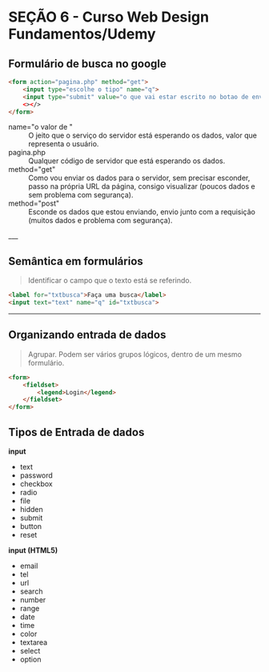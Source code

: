# SEÇÃO 6 - Curso Web Design Fundamentos/Udemy

## Formulário de busca no google

```html
<form action="pagina.php" method="get">
    <input type="escolhe o tipo" name="q">
    <input type="submit" value="o que vai estar escrito no botao de enviar">
    <></>
</form>
```
<dl>
<dt>name="o valor de "</dt>
<dd>O jeito que o serviço do servidor está esperando os dados, valor que representa o usuário.</dd>

<dt>pagina.php</dt>
<dd>Qualquer código de servidor que está esperando os dados.</dd>

<dt>method="get"</dt>
<dd>Como vou enviar os dados para o servidor, sem precisar esconder, passo na própria URL da página, consigo visualizar (poucos dados e sem problema com segurança).</dd>

<dt>method="post"</dt>
<dd>Esconde os dados que estou enviando, envio junto com a requisição (muitos dados e problema com segurança).</dd>
</dl>
___

## Semântica em formulários
> Identificar o campo que o texto está se referindo.

```html
<label for="txtbusca">Faça uma busca</label>
<input text="text" name="q" id="txtbusca">
```
___

## Organizando entrada de dados
> Agrupar. Podem ser vários grupos lógicos, dentro de um mesmo formulário.

```html
<form>
    <fieldset>
        <legend>Login</legend>
    </fieldset>
</form>
```
## Tipos de Entrada de dados

**input**        
* text
* password           
* checkbox          
* radio            
* file              
* hidden            
* submit           
* button           
* reset            

**input (HTML5)**
* email
* tel 
* url
* search
* number
* range
* date
* time
* color
* textarea
* select
* option
